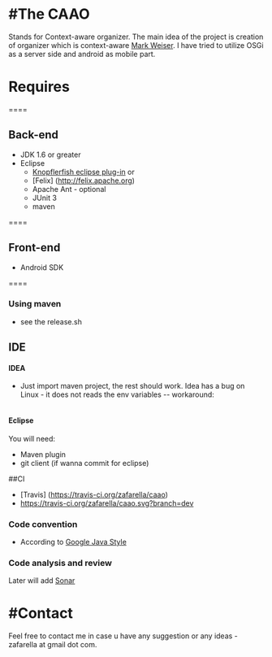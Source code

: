 
#The CAAO
====
Stands for Context-aware organizer. The main idea of the project is creation of organizer which is context-aware [Mark Weiser](http://en.wikipedia.org/wiki/Mark_Weiser).
I have tried to utilize OSGi as a server side and android as mobile part.

# Requires
====
## Back-end
* JDK 1.6 or greater
* Eclipse
  * [Knopflerfish eclipse plug-in](http://www.knopflerfish.org/eclipse_plugin.html) or
  * [Felix] (http://felix.apache.org)
  * Apache Ant - optional
  * JUnit 3
  * maven

====
## Front-end
  * Android SDK

====
### Using maven
* see the release.sh

## IDE
#### IDEA
* Just import maven project, the rest should work. Idea has a bug on Linux - it does not reads the env variables -- workaround: 
```bash -l /opt/idea/bin/idea.sh
```

#### Eclipse
You will need:
* Maven plugin
* git client (if wanna commit for eclipse)

##CI
  * [Travis] (https://travis-ci.org/zafarella/caao)
  * https://travis-ci.org/zafarella/caao.svg?branch=dev

### Code convention
* According to [Google Java Style](https://google-styleguide.googlecode.com/svn/trunk/javaguide.html)


### Code analysis and review
 Later will add [Sonar](http://www.sonarqube.org/)

#Contact
===
Feel free to contact me in case u have any suggestion or any ideas - zafarella at gmail dot com.
